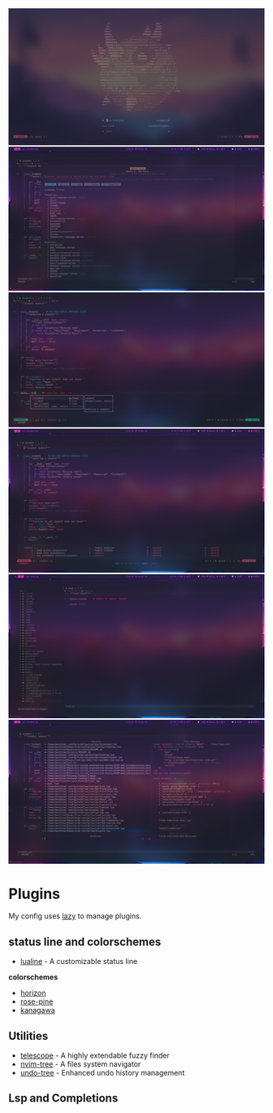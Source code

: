 <img alt='startup page' src='./Images/startup.png'>

<img alt='mason page' src='./Images/mason.png'>

<img alt='cmp' src='./Images/cmp.png'>

<img alt='whickkey' src='./Images/whichkey.png'>

<img alt='tree' src = './Images/tree.png'>

<img alt='telescope' src='./Images/telescope.png'>

# Plugins

My config uses [lazy](https://github.com/folke/lazy.nvim) to manage plugins.

## status line and colorschemes

- [lualine](https://github.com/catppuccin/nvim) - A customizable status line

**colorschemes**

- [horizon](https://github.com/akinsho/horizon.nvim)
- [rose-pine](https://github.com/rose-pine/neovim)
- [kanagawa](https://github.com/rebelot/kanagawa.nvim)

## Utilities

- [telescope](https://github.com/nvim-telescope/telescope.nvim) - A highly extendable fuzzy finder
- [nvim-tree](https://github.com/nvim-tree/nvim-tree.lua) - A files system navigator
- [undo-tree](https://github.com/mbbill/undotree) - Enhanced undo history management

## Lsp and Completions

